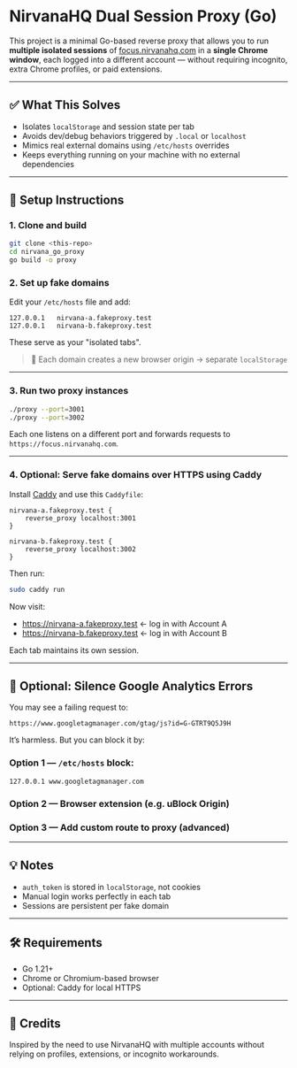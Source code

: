 # NirvanaHQ Dual Session Proxy (Go)

This project is a minimal Go-based reverse proxy that allows you to run **multiple isolated sessions** of [focus.nirvanahq.com](https://focus.nirvanahq.com) in a **single Chrome window**, each logged into a different account — without requiring incognito, extra Chrome profiles, or paid extensions.

---

## ✅ What This Solves

- Isolates `localStorage` and session state per tab
- Avoids dev/debug behaviors triggered by `.local` or `localhost`
- Mimics real external domains using `/etc/hosts` overrides
- Keeps everything running on your machine with no external dependencies

---

## 🔧 Setup Instructions

### 1. Clone and build

```bash
git clone <this-repo>
cd nirvana_go_proxy
go build -o proxy
```

### 2. Set up fake domains

Edit your `/etc/hosts` file and add:

```
127.0.0.1   nirvana-a.fakeproxy.test
127.0.0.1   nirvana-b.fakeproxy.test
```

These serve as your "isolated tabs".

> 🧠 Each domain creates a new browser origin → separate `localStorage`

---

### 3. Run two proxy instances

```bash
./proxy --port=3001
./proxy --port=3002
```

Each one listens on a different port and forwards requests to `https://focus.nirvanahq.com`.

---

### 4. Optional: Serve fake domains over HTTPS using Caddy

Install [Caddy](https://caddyserver.com/) and use this `Caddyfile`:

```caddyfile
nirvana-a.fakeproxy.test {
    reverse_proxy localhost:3001
}

nirvana-b.fakeproxy.test {
    reverse_proxy localhost:3002
}
```

Then run:

```bash
sudo caddy run
```

Now visit:

- https://nirvana-a.fakeproxy.test ← log in with Account A
- https://nirvana-b.fakeproxy.test ← log in with Account B

Each tab maintains its own session.

---

## 🧼 Optional: Silence Google Analytics Errors

You may see a failing request to:

```
https://www.googletagmanager.com/gtag/js?id=G-GTRT9Q5J9H
```

It’s harmless. But you can block it by:

### Option 1 — `/etc/hosts` block:
```
127.0.0.1 www.googletagmanager.com
```

### Option 2 — Browser extension (e.g. uBlock Origin)

### Option 3 — Add custom route to proxy (advanced)

---

## 💡 Notes

- `auth_token` is stored in `localStorage`, not cookies
- Manual login works perfectly in each tab
- Sessions are persistent per fake domain

---

## 🛠 Requirements

- Go 1.21+
- Chrome or Chromium-based browser
- Optional: Caddy for local HTTPS

---

## 🙏 Credits

Inspired by the need to use NirvanaHQ with multiple accounts without relying on profiles, extensions, or incognito workarounds.
